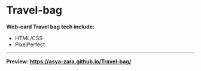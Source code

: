# Travel-bag
**Web-card Travel bag**
**tech include:**
- HTML/CSS
- PixelPerfect
***
**Preview:  https://asya-zara.github.io/Travel-bag/**
